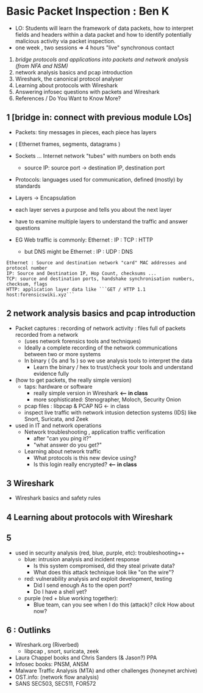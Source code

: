 
# Basic Packet Inspection : Ben K
* LO: Students will learn the framework of data packets, how to interpret fields and headers within a data packet and how to identify potentially malicious activity via packet inspection. 
* one week , two sessions => 4 hours "live" synchronous contact

1. _bridge protocols and applications into packets and network analysis (from NFA and NSM)_
2. network analysis basics and pcap introduction
3. Wireshark, the canonical protocol analyser
4. Learning about protocols with Wireshark
5. Answering infosec questions with packets and Wireshark
6. References / Do You Want to Know More?


## 1 [bridge in: connect with previous module LOs]
* Packets: tiny messages in pieces, each piece has layers
 * ( Ethernet frames, segments, datagrams )
* Sockets ... Internet network "tubes" with numbers on both ends
  * source IP: source port -> destination IP, destination port
* Protocols: languages used for communication, defined (mostly) by standards

* Layers -> Encapsulation 
* each layer serves a purpose and tells you about the next layer
* have to examine multiple layers to understand the traffic and answer questions 
* EG Web traffic is commonly: Ethernet : IP : TCP : HTTP
  * but DNS might be Ethernet : IP : UDP : DNS

```
Ethernet : Source and destination network "card" MAC addresses and protocol number
IP: Source and Destination IP, Hop Count, checksums ...
TCP: source and destination ports, handshake synchronisation numbers, checksum, flags
HTTP: application layer data like ```GET / HTTP 1.1 host:forensicswiki.xyz```
```

## 2 network analysis basics and pcap introduction
* Packet captures : recording of network activity : files full of packets recorded from a network
    * (uses network forensics tools and techniques)
    * Ideally a complete recording of the network communications between two or more systems
    * In binary ( 0s and 1s ) so we use analysis tools to interpret the data
      * Learn the binary / hex to trust/check your tools and understand evidence fully
* (how to get packets, the really simple version)
  * taps: hardware or software
    * really simple version in Wireshark **<-- in class**
    * more sophisticated: Stenographer, Moloch, Security Onion 
  * pcap files : libpcap & PCAP NG <- in class
  * inspect live traffic with network intusion detection systems (IDS) like Snort, Suricata, and Zeek
* used in IT and network operations
  * Network troubleshooting , application traffic verification
    * after "can you ping it?"
    * "what answer do you get?"
  * Learning about network traffic
    * What protocols is this new device using?
    * Is this login really encrypted? **<-- in class**

## 3 Wireshark
   * Wireshark basics and safety rules

## 4 Learning about protocols with Wireshark

## 5
* used in security analysis (red, blue, purple, etc): troubleshooting++
  * blue: intrusion analysis and incident response
    * Is this system compromised, did they steal private data?
    * What does this attack technique look like "on the wire"?
  * red: vulnerability analysis and exploit development, testing
    * Did I send enough As to the open port? 
    * Do I have a shell yet?
  * purple (red + blue working together):  
    * Blue team, can you see when I do this (attack)? *click* How about now?

## 6 : Outlinks
* Wireshark.org (Riverbed)
  * libpcap , snort, suricata, zeek
* Laura Chappel books and Chris Sanders (& Jason?) PPA
* Infosec books: PNSM, ANSM
* Malware Traffic Analysis (MTA) and other challenges (honeynet archive)
* OST.info: (network flow analysis)
* SANS SEC503, SEC511, FOR572

